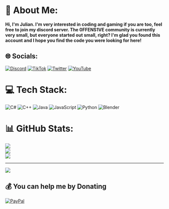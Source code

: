 # 💫 About Me:
**Hi, I'm Julian. I'm very interested in coding and gaming if you are too, feel free to join my discord server. The 0FFENS1VE community is currently very small, but everyone started out small, right? I'm glad you found this account and I hope you find the code you were looking for here!**


## 🌐 Socials:
[![Discord](https://img.shields.io/badge/Discord-%237289DA.svg?logo=discord&logoColor=white)](htttps://discord.gg/https://discord.gg/hyT2QQczCa) [![TikTok](https://img.shields.io/badge/TikTok-%23000000.svg?logo=TikTok&logoColor=white)](https://www.tiktok.com/@0ffens1ve.r3al) [![Twitter](https://img.shields.io/badge/Twitter-%231DA1F2.svg?logo=Twitter&logoColor=white)](https://twitter.com/0FFENS1VE_R3AL) [![YouTube](https://img.shields.io/badge/YouTube-%23FF0000.svg?logo=YouTube&logoColor=white)](https://youtube.com/c/UCWjwaio6S_sf8F7bTo4XhIg) 

# 💻 Tech Stack:
![C#](https://img.shields.io/badge/c%23-%23239120.svg?style=for-the-badge&logo=c-sharp&logoColor=white) ![C++](https://img.shields.io/badge/c++-%2300599C.svg?style=for-the-badge&logo=c%2B%2B&logoColor=white) ![Java](https://img.shields.io/badge/java-%23ED8B00.svg?style=for-the-badge&logo=java&logoColor=white) ![JavaScript](https://img.shields.io/badge/javascript-%23323330.svg?style=for-the-badge&logo=javascript&logoColor=%23F7DF1E) ![Python](https://img.shields.io/badge/python-3670A0?style=for-the-badge&logo=python&logoColor=ffdd54) ![Blender](https://img.shields.io/badge/blender-%23F5792A.svg?style=for-the-badge&logo=blender&logoColor=white)
# 📊 GitHub Stats:
![](https://github-readme-stats.vercel.app/api?username=0FFENS1VE-R3AL&theme=dark&hide_border=false&include_all_commits=true&count_private=false)<br/>
![](https://github-readme-streak-stats.herokuapp.com/?user=0FFENS1VE-R3AL&theme=dark&hide_border=false)<br/>
![](https://github-readme-stats.vercel.app/api/top-langs/?username=0FFENS1VE-R3AL&theme=dark&hide_border=false&include_all_commits=true&count_private=false&layout=compact)

---
[![](https://visitcount.itsvg.in/api?id=0FFENS1VE-R3AL&icon=8&color=6)](https://visitcount.itsvg.in)

  ## 💰 You can help me by Donating
  [![PayPal](https://img.shields.io/badge/PayPal-00457C?style=for-the-badge&logo=paypal&logoColor=white)](https://paypal.me/S0C1AL) 
  
